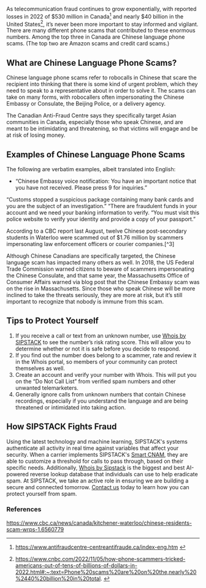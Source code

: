 As telecommunication fraud continues to grow exponentially, with reported losses in 2022 of $530 million in Canada[^1] and nearly $40 billion in the United States[^2], it’s never been more important to stay informed and vigilant. There are many different phone scams that contributed to these enormous numbers. Among the top three in Canada are Chinese language phone scams. (The top two are Amazon scams and credit card scams.)

## What are Chinese Language Phone Scams?
Chinese language phone scams refer to robocalls in Chinese that scare the recipient into thinking that there is some kind of urgent problem, which they need to speak to a representative about in order to solve it. The scams can take on many forms, with robocallers often impersonating the Chinese Embassy or Consulate, the Beijing Police, or a delivery agency. 
 
The Canadian Anti-Fraud Centre says they specifically target Asian communities in Canada, especially those who speak Chinese, and are meant to be intimidating and threatening, so that victims will engage and be at risk of losing money.

## Examples of Chinese Language Phone Scams

The following are verbatim examples, albeit translated into English:

- “Chinese Embassy voice notification: You have an important notice that you have not received. Please press 9 for inquiries.”

“Customs stopped a suspicious package containing many bank cards and you are the subject of an investigation.”
“There are fraudulent funds in your account and we need your banking information to verify.
“You must visit this police website to verify your identity and provide a copy of your passport.”

According to a CBC report last August, twelve Chinese post-secondary students in Waterloo were scammed out of $1.76 million by scammers impersonating law enforcement officers or courier companies.[^3]

Although Chinese Canadians are specifically targeted, the Chinese language scam has impacted many others as well. In 2018, the US Federal Trade Commission warned citizens to beware of scammers impersonating the Chinese Consulate, and that same year, the Massachusetts Office of Consumer Affairs warned via blog post that the Chinese Embassy scam was on the rise in Massachusetts. Since those who speak Chinese will be more inclined to take the threats seriously, they are more at risk, but it’s still important to recognize that nobody is immune from this scam.

## Tips to Protect Yourself

1) If you receive a call or text from an unknown number, use [Whois by SIPSTACK](https://whois.sipstack.com/) to see the number’s risk rating score. This will allow you to determine whether or not it is safe before you decide to respond.  
2) If you find out the number does belong to a scammer, rate and review it in the Whois portal, so members of your community can protect themselves as well.
3) Create an account and verify your number with Whois. This will put you on the “Do Not Call List” from verified spam numbers and other unwanted telemarketers. 
4) Generally ignore calls from unknown numbers that contain Chinese recordings, especially if you understand the language and are being threatened or intimidated into taking action. 

## How SIPSTACK Fights Fraud

Using the latest technology and machine learning, SIPSTACK's systems authenticate all activity in real time against variables that affect your security. When a carrier implements SIPSTACK's [Smart CNAM](https://www.sipstack.com/products/smart-cnam), they are able to customize a threshold for calls to pass through, based on their specific needs. Additionally, [Whois by Sipstack](https://whois.sipstack.com/) is the biggest and best AI-powered reverse lookup database that individuals can use to help eradicate spam. At SIPSTACK, we take an active role in ensuring we are building a secure and connected tomorrow. [Contact us](https://www.sipstack.com/contact/us) today to learn how you can protect yourself from spam.


### References
[^1]: <a href= 'https://www.antifraudcentre-centreantifraude.ca/index-eng.htm' target="_blank"> https://www.antifraudcentre-centreantifraude.ca/index-eng.htm </a>

[^2]: <a href= 'https://www.cnbc.com/2022/11/05/how-phone-scammers-tricked-americans-out-of-tens-of-billions-of-dollars-in-2022.html#:~:text=Phone%20scams%20are%20on%20the,nearly%20%2440%20billion%20in%20total.' target="_blank"> https://www.cnbc.com/2022/11/05/how-phone-scammers-tricked-americans-out-of-tens-of-billions-of-dollars-in-2022.html#:~:text=Phone%20scams%20are%20on%20the,nearly%20%2440%20billion%20in%20total. </a>

<a href= 'https://www.cbc.ca/news/canada/kitchener-waterloo/chinese-residents-scam-wrps-1.6560779' target="_blank"> https://www.cbc.ca/news/canada/kitchener-waterloo/chinese-residents-scam-wrps-1.6560779 </a>
